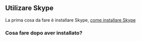 ## Utilizare Skype

La prima cosa da fare è installare Skype, [come installare Skype](install.md)

### Cosa fare dopo aver installato?


